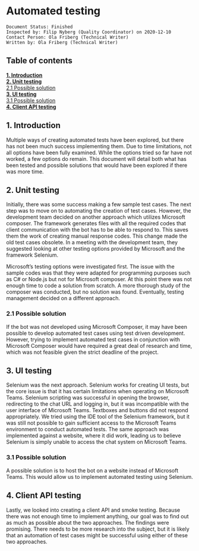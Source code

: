 # Automated testing 


    Document Status: Finished
    Inspected by: Filip Nyberg (Quality Coordinator) on 2020-12-10
    Contact Person: Ola Friberg (Technical Writer)
    Written by: Ola Friberg (Technical Writer)
## Table of contents
[**1. Introduction**](#introduction)   
[**2. Unit testing**](#unittesting)   
[2.1 Possible solution](##unitsolution)   
[**3. UI testing**](#uitesting)   
[3.1 Possible solution](##uisolution)   
[**4. Client API testing**](#clientapitesting)   
 
## 1. Introduction <a name="introduction"></a>

Multiple ways of creating automated tests have been explored, but there has not been much success implementing them. Due to time limitations, not all options have been fully examined. While the options tried so far have not worked, a few options do remain. This document will detail both what has been tested and possible solutions that would have been explored if there was more time.

## 2. Unit testing <a name="unittesting"></a>

Initially, there was some success making a few sample test cases. The next step was to move on to automating the creation of test cases. However, the development team decided on another approach which utilizes Microsoft composer. The framework generates files with all the required codes that client communication with the bot has to be able to respond to. This saves them the work of creating manual response codes. This change made the old test cases obsolete. In a meeting with the development team, they suggested looking at other testing options provided by Microsoft and the framework Selenium.

Microsoft’s testing options were investigated first. The issue with the sample codes was that they were adapted for programming purposes such as C# or Node.js but not for Microsoft composer. At this point there was not enough time to code a solution from scratch. A more thorough study of the composer was conducted, but no solution was found. Eventually, testing management decided on a different approach.

### 2.1 Possible solution <a name="unitsolution"></a>

If the bot was not developed using Microsoft Composer, it may have been possible to develop automated test cases using test driven development. However, trying to implement automated test cases in conjunction with Microsoft Composer would have required a great deal of research and time, which was not feasible given the strict deadline of the project.

## 3. UI testing <a name="uitesting"></a>

Selenium was the next approach. Selenium works for creating UI tests, but the core issue is that it has certain limitations when operating on Microsoft Teams. Selenium scripting was successful in opening the browser, redirecting to the chat URL and logging in, but it was incompatible with the user interface of Microsoft Teams. Textboxes and buttons did not respond appropriately. We tried using the IDE tool of the Selenium framework, but it was still not possible to gain sufficient access to the Microsoft Teams environment to conduct automated tests. The same approach was implemented against a website, where it did work, leading us to believe Selenium is simply unable to access the chat system on Microsoft Teams.

### 3.1 Possible solution <a name="uisolution"></a>

A possible solution is to host the bot on a website instead of Microsoft Teams. This would allow us to implement automated testing using Selenium.

## 4. Client API testing <a name="clientapitesting"></a>

Lastly, we looked into creating a client API and smoke testing. Because there was not enough time to implement anything, our goal was to find out as much as possible about the two approaches. The findings were promising. There needs to be more research into the subject, but it is likely that an automation of test cases might be successful using either of these two approaches.
